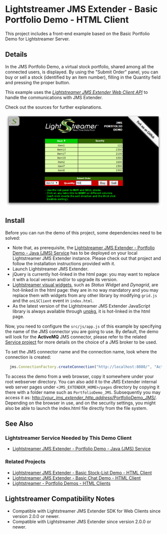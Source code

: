 # Lightstreamer JMS Extender - Basic Portfolio Demo - HTML Client

This project includes a front-end example based on the Basic Portfolio Demo for Lightstreamer Server.

## Details

In the JMS Portfolio Demo, a virtual stock portfolio, shared among all the connected users, is displayed.
By using the "Submit Order" panel, you can buy or sell a stock (identified by an item number), filling in the Quantity field and pressing the proper button.

This example uses the [_Lightstreamer JMS Extender Web Client API_](https://www.npmjs.com/package/lightstreamer-jms-web-client/) to handle the communications with JMS Extender.

Check out the sources for further explanations.

![screenshot](screen-large.png)

## Install

Before you can run the demo of this project, some dependencies need to be solved:

* Note that, as prerequisite, the [Lightstreamer JMS Extender - Portfolio Demo - Java (JMS) Service](https://github.com/Lightstreamer/Lightstreamer-JMS-example-Portfolio-service-java) has to be deployed on your local Lightstreamer JMS Extender instance. Please check out that project and follow the installation instructions provided with it.
* Launch Lightstreamer JMS Extender.
* jQuery is currently hot-linked in the html page: you may want to replace it with a local version and/or to upgrade its version.
* [Lightstreamer visual widgets](https://demos.lightstreamer.com/commons/lightstreamer-widgets.js), such as  _Status Widget_ and _Dynagrid_, are hot-linked in the html page: they are in no way mandatory and you may replace them with widgets from any other library by modifying `grid.js` and the `onLSClient` event in `index.html`.
* As the latest version of the Lightstreamer JMS Extender JavaScript library is always available through [unpkg](https://unpkg.com/lightstreamer-jms-web-client), it is hot-linked in the html page.

Now, you need to configure the `src/js/app.js` of this example by specifying the name of the JMS connector you are going to use. By default, the demo will look for the **ActiveMQ** JMS connector, please refer to the related [Service project](https://github.com/Lightstreamer/Lightstreamer-JMS-example-Portfolio-service-java) for more details on the choice of a JMS broker to be used.

To set the JMS connector name and the connection name, look where the connection is created:

```js
  jms.ConnectionFactory.createConnection("http://localhost:8080/", "ActiveMQ", null, null, {
```

To access the demo from a web browser, copy it somewhere under your root webserver directory. You can also add it to the JMS Extender internal web server pages under `<JMS_EXTENDER_HOME>/pages` directory by copying it there with a folder name such as `PortfolioDemo_JMS`. Subsequently you may access it as: [http://_your_jms_extender_http_address_/PortfolioDemo_JMS/](http://_your_jms_extender_http_address_/PortfolioDemo_JMS/).
Depending on the browser in use, and on the security settings, you might also be able to launch the index.html file directly from the file system.

## See Also

### Lightstreamer Service Needed by This Demo Client

* [Lightstreamer JMS Extender - Portfolio Demo - Java (JMS) Service](https://github.com/Lightstreamer/Lightstreamer-JMS-example-Portfolio-service-java)

### Related Projects

* [Lightstreamer JMS Extender - Basic Stock-List Demo - HTML Client](https://github.com/Lightstreamer/Lightstreamer-JMS-example-StockList-client-javascript)
* [Lightstreamer JMS Extender - Basic Chat Demo - HTML Client](https://github.com/Lightstreamer/Lightstreamer-JMS-example-Chat-client-javascript)
* [Lightstreamer - Portfolio Demos - HTML Clients](https://github.com/Lightstreamer/Lightstreamer-example-Portfolio-client-javascript)

## Lightstreamer Compatibility Notes

* Compatible with Lightstreamer JMS Extender SDK for Web Clients since version 2.0.0 or newer.
* Compatible with Lightstreamer JMS Extender since version 2.0.0 or newer.
